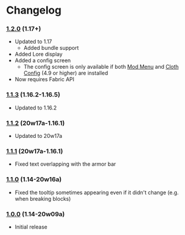 # Changelog

### [1.2.0] (1.17+)
- Updated to 1.17
    - Added bundle support
- Added Lore display 
- Added a config screen
    - The config screen is only available if both [Mod Menu](https://www.curseforge.com/minecraft/mc-mods/modmenu) and [Cloth Config](https://www.curseforge.com/minecraft/mc-mods/cloth-config) (4.9 or higher) are installed
- Now requires Fabric API

### [1.1.3] (1.16.2-1.16.5)
- Updated to 1.16.2

### [1.1.2] (20w17a-1.16.1)
- Updated to 20w17a

### [1.1.1] (20w17a-1.16.1)
- Fixed text overlapping with the armor bar

### [1.1.0] (1.14-20w16a)
- Fixed the tooltip sometimes appearing even if it didn't change (e.g. when breaking blocks)

### [1.0.0] (1.14-20w09a)
- Initial release

[1.0.0]: https://github.com/A5b84/dark-loading-screen/releases/tag/v1.0.0
[1.1.0]: https://github.com/A5b84/dark-loading-screen/releases/tag/v1.1.0
[1.1.1]: https://github.com/A5b84/dark-loading-screen/releases/tag/v1.1.1
[1.1.2]: https://github.com/A5b84/dark-loading-screen/releases/tag/v1.1.2
[1.1.3]: https://github.com/A5b84/dark-loading-screen/releases/tag/v1.1.3
[1.2.0]: https://github.com/A5b84/dark-loading-screen/releases/tag/v1.2.0

